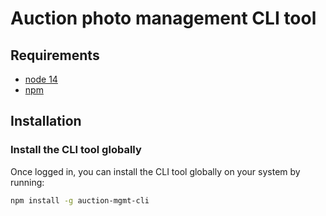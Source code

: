 # Auction photo management CLI tool

## Requirements

- [node 14](https://nodejs.org/en/blog/release/v14.0.0/)
- [npm](https://www.npmjs.com/get-npm)

## Installation

### Install the CLI tool globally

Once logged in, you can install the CLI tool globally on your system by running:

```bash
npm install -g auction-mgmt-cli
```
